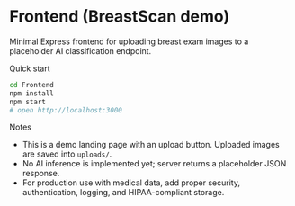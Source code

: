 # Frontend (BreastScan demo)

Minimal Express frontend for uploading breast exam images to a placeholder AI classification endpoint.

Quick start

```bash
cd Frontend
npm install
npm start
# open http://localhost:3000
```

Notes

- This is a demo landing page with an upload button. Uploaded images are saved into `uploads/`.
- No AI inference is implemented yet; server returns a placeholder JSON response.
- For production use with medical data, add proper security, authentication, logging, and HIPAA-compliant storage.
